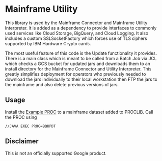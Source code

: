 # Mainframe Utility

This library is used by the Mainframe Connector and Mainframe Utility Interpreter. It is added as a
dependency to provide interfaces to commonly used services like Cloud Storage, BigQuery, and Cloud Logging. It also includes a custom SSLSocketFactory which forces use of TLS ciphers supported by IBM Hardware Crypto cards.

The most useful feature of this code is the Update functionality it provides. There is a main class which is meant to be called from a Batch Job via JCL which checks a GCS bucket for updated jars and downloads them to an install directory for the Mainframe Connector and Utility Interpreter. This greatly simplifies deployment for operators who previously needed to download the jars individually to their local workstation then FTP the jars to the mainframe and also delete previous versions of jars.

## Usage

Install the [Example PROC](BQUPDT) to a mainframe dataset added to PROCLIB. Call the PROC using

```
//JAVA EXEC PROC=BQUPDT
```


## Disclaimer

This is not an officially supported Google product.
